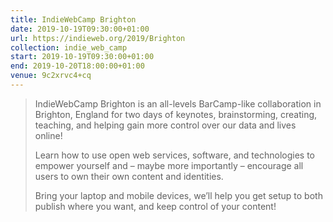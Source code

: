 ```yaml
---
title: IndieWebCamp Brighton
date: 2019-10-19T09:30:00+01:00
url: https://indieweb.org/2019/Brighton
collection: indie_web_camp
start: 2019-10-19T09:30:00+01:00
end: 2019-10-20T18:00:00+01:00
venue: 9c2xrvc4+cq
---
```

> IndieWebCamp Brighton is an all-levels BarCamp-like collaboration in Brighton, England for two days of keynotes, brainstorming, creating, teaching, and helping gain more control over our data and lives online!
>
> Learn how to use open web services, software, and technologies to empower yourself and – maybe more importantly – encourage all users to own their own content and identities.
>
> Bring your laptop and mobile devices, we’ll help you get setup to both publish where you want, and keep control of your content!
